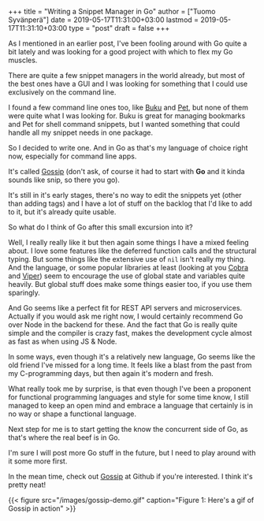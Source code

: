+++
title = "Writing a Snippet Manager in Go"
author = ["Tuomo Syvänperä"]
date = 2019-05-17T11:31:00+03:00
lastmod = 2019-05-17T11:31:10+03:00
type = "post"
draft = false
+++

As I mentioned in an earlier post, I've been fooling around with Go quite a bit
lately and was looking for a good project with which to flex my Go muscles.

There are quite a few snippet managers in the world already, but most of the
best ones have a GUI and I was looking for something that I could use
exclusively on the command line.

I found a few command line ones too, like [Buku](https://github.com/jarun/Buku) and [Pet](https://github.com/knqyf263/pet), but none of them were
quite what I was looking for. Buku is great for managing bookmarks and Pet for
shell command snippets, but I wanted something that could handle all my snippet
needs in one package.

So I decided to write one. And in Go as that's my language of choice right now,
especially for command line apps.

It's called [Gossip](https://github.com/syvanpera/gossip) (don't ask, of course it had to start with **Go** and it kinda
sounds like snip, so there you go).

It's still in it's early stages, there's no way to edit the snippets yet (other
than adding tags) and I have a lot of stuff on the backlog that I'd like to add
to it, but it's already quite usable.

So what do I think of Go after this small excursion into it?

Well, I really really like it but then again some things I have a mixed feeling
about. I love some features like the deferred function calls and the structural
typing. But some things like the extensive use of `nil` isn't really my thing.
And the language, or some popular libraries at least (looking at you [Cobra](https://github.com/spf13/cobra) and
[Viper](https://github.com/spf13/viper)) seem to encourage the use of global state and variables quite heavily.
But global stuff does make some things easier too, if you use them sparingly.

And Go seems like a perfect fit for REST API servers and microservices. Actually
if you would ask me right now, I would certainly recommend Go over Node in the
backend for these. And the fact that Go is really quite simple and the compiler
is crazy fast, makes the development cycle almost as fast as when using JS &
Node.

In some ways, even though it's a relatively new language, Go seems like the old
friend I've missed for a long time. It feels like a blast from the past from my
C-programming days, but then again it's modern and fresh.

What really took me by surprise, is that even though I've been a proponent for
functional programming languages and style for some time know, I still managed
to keep an open mind and embrace a language that certainly is in no way or shape
a functional language.

Next step for me is to start getting the know the concurrent side of Go, as
that's where the real beef is in Go.

I'm sure I will post more Go stuff in the future, but I need to play around with
it some more first.

In the mean time, check out [Gossip](https://github.com/syvanpera/gossip) at Github if you're interested. I think it's
pretty neat!

{{< figure src="/images/gossip-demo.gif" caption="Figure 1: Here's a gif of Gossip in action" >}}
